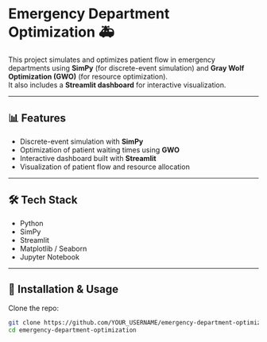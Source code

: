 # Emergency Department Optimization 🚑

This project simulates and optimizes patient flow in emergency departments using **SimPy** (for discrete-event simulation) and **Gray Wolf Optimization (GWO)** (for resource optimization).  
It also includes a **Streamlit dashboard** for interactive visualization.

---

## 📊 Features
- Discrete-event simulation with **SimPy**
- Optimization of patient waiting times using **GWO**
- Interactive dashboard built with **Streamlit**
- Visualization of patient flow and resource allocation

---

## 🛠️ Tech Stack
- Python
- SimPy
- Streamlit
- Matplotlib / Seaborn
- Jupyter Notebook

---

## 🚀 Installation & Usage
Clone the repo:
```bash
git clone https://github.com/YOUR_USERNAME/emergency-department-optimization.git
cd emergency-department-optimization

